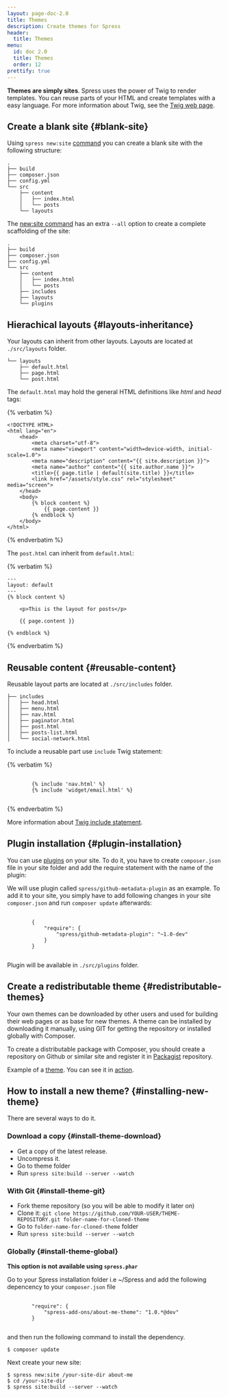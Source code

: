 ```yaml
---
layout: page-doc-2.0
title: Themes
description: Create themes for Spress
header:
  title: Themes
menu:
  id: doc 2.0
  title: Themes
  order: 12
prettify: true
---
```

**Themes are simply sites**. Spress uses the power of Twig to render templates. You can reuse parts
of your HTML and create templates with a easy language. For more information
about Twig, see the [Twig web page](http://twig.sensiolabs.org).

## Create a blank site {#blank-site}

Using `spress new:site` [command](/docs/2.0/how-it-works/#new-site-command) you
can create a blank site with the following structure:

```
.
├── build
├── composer.json
├── config.yml
└── src
    ├── content
    │   ├── index.html
    │   └── posts
    └── layouts
```

The [new:site command](/docs/2.0/how-is-work/#new-site-command) has an extra 
`--all` option to create a complete scaffolding of the site:

```
.
├── build
├── composer.json
├── config.yml
└── src
    ├── content
    │   ├── index.html
    │   └── posts
    ├── includes
    ├── layouts
    └── plugins
```

## Hierachical layouts {#layouts-inheritance}

Your layouts can inherit from other layouts. Layouts are located at `./src/layouts`
folder.

```
└── layouts
    ├── default.html
    ├── page.html
    └── post.html
```

The `default.html` may hold the general HTML definitions like *html* and *head* 
tags:

{% verbatim %}
```
<!DOCTYPE HTML>
<html lang="en">
    <head>
        <meta charset="utf-8">
        <meta name="viewport" content="width=device-width, initial-scale=1.0">
        <meta name="description" content="{{ site.description }}">
        <meta name="author" content="{{ site.author.name }}">
        <title>{{ page.title | default(site.title) }}</title>
        <link href="/assets/style.css" rel="stylesheet" media="screen">
    </head>
    <body>
        {% block content %}
            {{ page.content }}
        {% endblock %}
    </body>
</html>
```
{% endverbatim %}

The `post.html` can inherit from `default.html`:

{% verbatim %}
```
---
layout: default
---
{% block content %}

    <p>This is the layout for posts</p>

    {{ page.content }}
    
{% endblock %}
```
{% endverbatim %}

## Reusable content {#reusable-content}

Reusable layout parts are located at `./src/includes` folder.

```
├── includes
│   ├── head.html
│   ├── menu.html
│   ├── nav.html
│   ├── paginator.html
│   ├── post.html
│   ├── posts-list.html
│   └── social-network.html
```

To include a reusable part use `include` Twig statement:

{% verbatim %}
<pre>
    <code class="twig">
        {% include 'nav.html' %}
        {% include 'widget/email.html' %}
    </code>
</pre>
{% endverbatim %}

More information about 
[Twig include statement](http://twig.sensiolabs.org/doc/tags/include.html).

## Plugin installation {#plugin-installation}

You can use [plugins](/add-ons) on your site. To do it, you have to create 
`composer.json` file in your site folder and add the require statement
with the name of the plugin:
 
We will use plugin called `spress/github-metadata-plugin` as an example.
To add it to your site, you simply have to add following changes in your
site `composer.json` and run `composer update` afterwards:

<pre>
    <code class="json">
        {
            "require": {
                "spress/github-metadata-plugin": "~1.0-dev"
            }
        }
    </code>
</pre>

Plugin will be available in `./src/plugins` folder.


## Create a redistributable theme {#redistributable-themes}

Your own themes can be downloaded by other users and used for building their web pages
or as base for new themes. A theme can be installed by downloading it manually, 
using GIT for getting the repository or installed globally with Composer.

To create a distributable package with Composer, you should create a repository
on Github or similar site and register it in [Packagist](https://packagist.org/about) repository.

Example of a [theme](https://github.com/yosymfony/Spress-theme-spresso/tree/2.0). 
You can see it in [action](http://yosymfony.github.io/Spress-example/).

## How to install a new theme? {#installing-new-theme}

There are several ways to do it.

### Download a copy {#install-theme-download}

* Get a copy of the latest release.
* Uncompress it.
* Go to theme folder
* Run `spress site:build --server --watch`

### With Git {#install-theme-git}

* Fork theme repository (so you will be able to modify it later on)
* Clone it: `git clone https://github.com/YOUR-USER/THEME-REPOSITORY.git folder-name-for-cloned-theme`
* Go to `folder-name-for-cloned-theme` folder
* Run `spress site:build --server --watch`

### Globally {#install-theme-global}

**This option is not available using `spress.phar`**

Go to your Spress installation folder i.e ~/Spress and add the following depencency
to your `composer.json` file

<pre>
    <code class="json">
        "require": {
            "spress-add-ons/about-me-theme": "1.0.*@dev"
        }
    </code>
</pre>

and then run the following command to install the dependency.

```
$ composer update
```

Next create your new site:

```
$ spress new:site /your-site-dir about-me
$ cd /your-site-dir
$ spress site:build --server --watch
```
